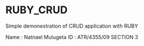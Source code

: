 # RUBY_CRUD
Simple demonestration of CRUD application with RUBY


Name : Natnael Mulugeta
ID : ATR/4355/09
  SECTION 3
